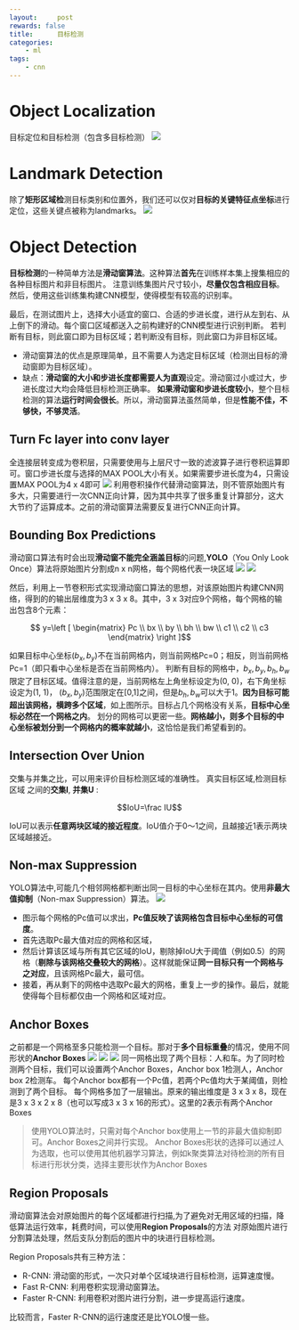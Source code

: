 ```yaml
---
layout:     post
rewards: false
title:      目标检测
categories:
    - ml
tags:
    - cnn
---
```


# Object Localization
目标定位和目标检测（包含多目标检测）
![](https://ws1.sinaimg.cn/large/006tNc79gy1fvu813kh3vj31iw0rwgpz.jpg)

# Landmark Detection
除了**矩形区域检**测目标类别和位置外，我们还可以仅对**目标的关键特征点坐标**进行定位，这些关键点被称为landmarks。
![](https://ws4.sinaimg.cn/large/006tNc79gy1fvu8e34tgij31ii0patbx.jpg)

# Object Detection
**目标检测**的一种简单方法是**滑动窗算法**。这种算法**首先**在训练样本集上搜集相应的各种目标图片和非目标图片。
注意训练集图片尺寸较小，**尽量仅包含相应目标**。然后，使用这些训练集构建CNN模型，使得模型有较高的识别率。
                          
最后，在测试图片上，选择大小适宜的窗口、合适的步进长度，进行从左到右、从上倒下的滑动。每个窗口区域都送入之前构建好的CNN模型进行识别判断。
若判断有目标，则此窗口即为目标区域；若判断没有目标，则此窗口为非目标区域。

- 滑动窗算法的优点是原理简单，且不需要人为选定目标区域（检测出目标的滑动窗即为目标区域）。
- 缺点：**滑动窗的大小和步进长度都需要人为直观**设定。滑动窗过小或过大，步进长度过大均会降低目标检测正确率。
**如果滑动窗和步进长度较小**，整个目标检测的算法**运行时间会很长**。所以，滑动窗算法虽然简单，但是**性能不佳，不够快，不够灵活**。

## Turn Fc layer into conv layer
全连接层转变成为卷积层，只需要使用与上层尺寸一致的滤波算子进行卷积运算即可。窗口步进长度与选择的MAX POOL大小有关。如果需要步进长度为4，只需设置MAX POOL为4 x 4即可
![](https://ws3.sinaimg.cn/large/006tNc79ly1fvuqosjf5dj31gi0mg75x.jpg)
利用卷积操作代替滑动窗算法，则不管原始图片有多大，只需要进行一次CNN正向计算，因为其中共享了很多重复计算部分，这大大节约了运算成本。之前的滑动窗算法需要反复进行CNN正向计算。

## Bounding Box Predictions
滑动窗口算法有时会出现**滑动窗不能完全涵盖目标**的问题,**YOLO**（You Only Look Once）算法将原始图片分割成n x n网格，每个网格代表一块区域
<span class='gp-2'>
    <img src='https://ws3.sinaimg.cn/large/006tNc79gy1fvuricv4xuj307607c76r.jpg' />
    <img src='https://ws3.sinaimg.cn/large/006tNc79gy1fvuriegb44j309h08q0va.jpg' />
</span>

然后，利用上一节卷积形式实现滑动窗口算法的思想，对该原始图片构建CNN网络，得到的的输出层维度为3 x 3 x 8。其中，3 x 3对应9个网格，每个网格的输出包含8个元素：

$$
y=\left [
\begin{matrix}
Pc \\
bx \\
by \\
bh \\
bw \\
c1 \\
c2 \\
c3
\end{matrix}
\right ]$$

如果目标中心坐标$(b_x,b_y)$不在当前网格内，则当前网格Pc=0；相反，则当前网格Pc=1（即只看中心坐标是否在当前网格内）。
判断有目标的网格中，$b_x,b_y,b_h,b_w$限定了目标区域。值得注意的是，当前网格左上角坐标设定为(0, 0)，右下角坐标设定为(1, 1)，
$(b_x,b_y)$范围限定在[0,1]之间，但是$b_h,b_w$可以大于1。**因为目标可能超出该网格，横跨多个区域**，如上图所示。目标占几个网格没有关系，**目标中心坐标必然在一个网格之内**。
划分的网格可以更密一些。**网格越小，则多个目标的中心坐标被划分到一个网格内的概率就越小**，这恰恰是我们希望看到的。

## Intersection Over Union
交集与并集之比，可以用来评价目标检测区域的准确性。
真实目标区域,检测目标区域 之间的**交集I**, **并集U** :

$$IoU=\frac IU$$

IoU可以表示**任意两块区域的接近程度**。IoU值介于0～1之间，且越接近1表示两块区域越接近。

## Non-max Suppression
YOLO算法中,可能几个相邻网格都判断出同一目标的中心坐标在其内。使用**非最大值抑制**（Non-max Suppression）算法。
![](https://ws2.sinaimg.cn/large/006tNc79gy1fvus0s8rpwj30a5083gqt.jpg)
- 图示每个网格的Pc值可以求出，**Pc值反映了该网格包含目标中心坐标的可信度**。
- 首先选取Pc最大值对应的网格和区域，
- 然后计算该区域与所有其它区域的IoU，剔除掉IoU大于阈值（例如0.5）的网格（**剔除与该网格交叠较大的网格**）。这样就能保证**同一目标只有一个网格与之对应**，且该网格Pc最大，最可信。
- 接着，再从剩下的网格中选取Pc最大的网格，重复上一步的操作。最后，就能使得每个目标都仅由一个网格和区域对应。

## Anchor Boxes
之前都是一个网格至多只能检测一个目标。那对于**多个目标重叠**的情况，使用不同形状的**Anchor Boxes**
<span class='gp-3'>
    <img src='https://ws2.sinaimg.cn/large/006tNc79gy1fvusgf9aq8j30rw0s0guh.jpg' />
    <img src='https://ws2.sinaimg.cn/large/006tNc79gy1fvusgom66ej30vi0dy74r.jpg' />
    <img src='https://ws3.sinaimg.cn/large/006tNc79gy1fvush0rcd7j30v40miacn.jpg' />
</span>
同一网格出现了两个目标：人和车。为了同时检测两个目标，我们可以设置两个Anchor Boxes，Anchor box 1检测人，Anchor box 2检测车。
每个Anchor box都有一个Pc值，若两个Pc值均大于某阈值，则检测到了两个目标。
每个网格多加了一层输出。原来的输出维度是 3 x 3 x 8，现在是3 x 3 x 2 x 8（也可以写成3 x 3 x 16的形式）。这里的2表示有两个Anchor Boxes

>使用YOLO算法时，只需对每个Anchor box使用上一节的非最大值抑制即可。Anchor Boxes之间并行实现。
Anchor Boxes形状的选择可以通过人为选取，也可以使用其他机器学习算法，例如k聚类算法对待检测的所有目标进行形状分类，选择主要形状作为Anchor Boxes

## Region Proposals
滑动窗算法会对原始图片的每个区域都进行扫描,为了避免对无用区域的扫描，降低算法运行效率，耗费时间，可以使用**Region Proposals**的方法
对原始图片进行分割算法处理，然后支队分割后的图片中的块进行目标检测。

Region Proposals共有三种方法：
- R-CNN: 滑动窗的形式，一次只对单个区域块进行目标检测，运算速度慢。
- Fast R-CNN: 利用卷积实现滑动窗算法。
- Faster R-CNN: 利用卷积对图片进行分割，进一步提高运行速度。

比较而言，Faster R-CNN的运行速度还是比YOLO慢一些。
